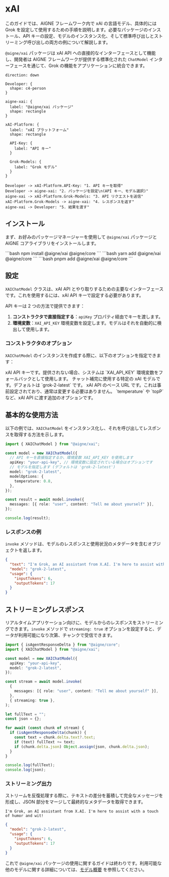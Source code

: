 # xAI

このガイドでは、AIGNE フレームワーク内で xAI の言語モデル、具体的には Grok を設定して使用するための手順を説明します。必要なパッケージのインストール、API キーの設定、モデルのインスタンス化、そして標準呼び出しとストリーミング呼び出しの両方の例について解説します。

`@aigne/xai` パッケージは xAI API への直接的なインターフェースとして機能し、開発者は AIGNE フレームワークが提供する標準化された `ChatModel` インターフェースを通じて、Grok の機能をアプリケーションに統合できます。

```d2
direction: down

Developer: {
  shape: c4-person
}

aigne-xai: {
  label: "@aigne/xai パッケージ"
  shape: rectangle
}

xAI-Platform: {
  label: "xAI プラットフォーム"
  shape: rectangle

  API-Key: {
    label: "API キー"
  }

  Grok-Models: {
    label: "Grok モデル"
  }
}

Developer -> xAI-Platform.API-Key: "1. API キーを取得"
Developer -> aigne-xai: "2. パッケージを設定\n(API キー、モデル選択)"
aigne-xai -> xAI-Platform.Grok-Models: "3. API リクエストを送信"
xAI-Platform.Grok-Models -> aigne-xai: "4. レスポンスを返す"
aigne-xai -> Developer: "5. 結果を渡す"

```

## インストール

まず、お好みのパッケージマネージャーを使用して `@aigne/xai` パッケージと AIGNE コアライブラリをインストールします。

<x-cards data-columns="3">
  <x-card data-title="npm" data-icon="logos:npm-icon">
    ```bash
    npm install @aigne/xai @aigne/core
    ```
  </x-card>
  <x-card data-title="yarn" data-icon="logos:yarn">
    ```bash
    yarn add @aigne/xai @aigne/core
    ```
  </x-card>
  <x-card data-title="pnpm" data-icon="logos:pnpm">
    ```bash
    pnpm add @aigne/xai @aigne/core
    ```
  </x-card>
</x-cards>

## 設定

`XAIChatModel` クラスは、xAI API とやり取りするための主要なインターフェースです。これを使用するには、xAI API キーで設定する必要があります。

API キーは 2 つの方法で提供できます：
1.  **コンストラクタで直接指定する**：`apiKey` プロパティ経由でキーを渡します。
2.  **環境変数**：`XAI_API_KEY` 環境変数を設定します。モデルはそれを自動的に検出して使用します。

### コンストラクタのオプション

`XAIChatModel` のインスタンスを作成する際に、以下のオプションを指定できます：

<x-field-group>
  <x-field data-name="apiKey" data-type="string" data-required="false">
    <x-field-desc markdown>xAI API キーです。提供されない場合、システムは `XAI_API_KEY` 環境変数をフォールバックとして使用します。</x-field-desc>
  </x-field>
  <x-field data-name="model" data-type="string" data-required="false" data-default="grok-2-latest">
    <x-field-desc markdown>チャット補完に使用する特定の xAI モデルです。デフォルトは `grok-2-latest` です。</x-field-desc>
  </x-field>
  <x-field data-name="baseURL" data-type="string" data-required="false" data-default="https://api.x.ai/v1">
    <x-field-desc markdown>xAI API のベース URL です。これは事前設定されており、通常は変更する必要はありません。</x-field-desc>
  </x-field>
  <x-field data-name="modelOptions" data-type="object" data-required="false">
    <x-field-desc markdown>`temperature` や `topP` など、xAI API に渡す追加のオプションです。</x-field-desc>
  </x-field>
</x-field-group>

## 基本的な使用方法

以下の例では、`XAIChatModel` をインスタンス化し、それを呼び出してレスポンスを取得する方法を示します。

```typescript Basic Invocation icon=logos:typescript
import { XAIChatModel } from "@aigne/xai";

const model = new XAIChatModel({
  // API キーを直接指定するか、環境変数 XAI_API_KEY を使用します
  apiKey: "your-api-key", // 環境変数に設定されている場合はオプションです
  // モデルを指定します (デフォルトは 'grok-2-latest')
  model: "grok-2-latest",
  modelOptions: {
    temperature: 0.8,
  },
});

const result = await model.invoke({
  messages: [{ role: "user", content: "Tell me about yourself" }],
});

console.log(result);
```

### レスポンスの例

`invoke` メソッドは、モデルのレスポンスと使用状況のメタデータを含むオブジェクトを返します。

```json Response Object icon=mdi:code-json
{
  "text": "I'm Grok, an AI assistant from X.AI. I'm here to assist with a touch of humor and wit!",
  "model": "grok-2-latest",
  "usage": {
    "inputTokens": 6,
    "outputTokens": 17
  }
}
```

## ストリーミングレスポンス

リアルタイムアプリケーション向けに、モデルからのレスポンスをストリーミングできます。`invoke` メソッドで `streaming: true` オプションを設定すると、データが利用可能になり次第、チャンクで受信できます。

```typescript Streaming Example icon=logos:typescript
import { isAgentResponseDelta } from "@aigne/core";
import { XAIChatModel } from "@aigne/xai";

const model = new XAIChatModel({
  apiKey: "your-api-key",
  model: "grok-2-latest",
});

const stream = await model.invoke(
  {
    messages: [{ role: "user", content: "Tell me about yourself" }],
  },
  { streaming: true },
);

let fullText = "";
const json = {};

for await (const chunk of stream) {
  if (isAgentResponseDelta(chunk)) {
    const text = chunk.delta.text?.text;
    if (text) fullText += text;
    if (chunk.delta.json) Object.assign(json, chunk.delta.json);
  }
}

console.log(fullText);
console.log(json);
```

### ストリーミング出力

ストリームを反復処理する際に、テキストの差分を蓄積して完全なメッセージを形成し、JSON 部分をマージして最終的なメタデータを取得できます。

```text Text Output icon=mdi:text-box
I'm Grok, an AI assistant from X.AI. I'm here to assist with a touch of humor and wit!
```

```json JSON Output icon=mdi:code-json
{
  "model": "grok-2-latest",
  "usage": {
    "inputTokens": 6,
    "outputTokens": 17
  }
}
```

これで `@aigne/xai` パッケージの使用に関するガイドは終わりです。利用可能な他のモデルに関する詳細については、[モデル概要](./models-overview.md) を参照してください。
